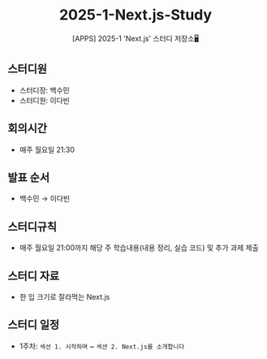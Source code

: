 <h1 align="center">2025-1-Next.js-Study</h1>
<p align="center">[APPS] 2025-1 'Next.js' 스터디 저장소🖥️</p>


## 스터디원

- 스터디장: 백수민
- 스터디원: 이다빈

## 회의시간

- 매주 월요일 21:30

## 발표 순서

- 백수민 → 이다빈

## 스터디규칙

- 매주 월요일 21:00까지 해당 주 학습내용(내용 정리, 실습 코드) 및 추가 과제 제출

## 스터디 자료

- 한 입 크기로 잘라먹는 Next.js

## 스터디 일정

- 1주차: `섹션 1. 시작하며` ~ `섹션 2. Next.js를 소개합니다`
